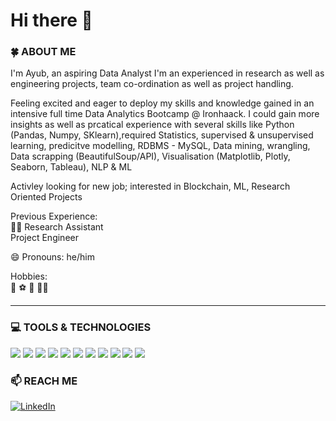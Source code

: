 # Hi there :wave:
### 🍀 ABOUT ME
I'm Ayub, an aspiring Data Analyst
I'm an experienced in research as well as engineering projects, team co-ordination as well as project handling.  

Feeling excited and eager to deploy my skills and knowledge gained in an intensive full time Data Analytics Bootcamp @ Ironhaack. I could gain more insights as well as prcatical experience with several skills like Python (Pandas, Numpy, SKlearn),required Statistics, supervised & unsupervised learning, predicitve modelling, RDBMS - MySQL, Data mining, wrangling, Data scrapping (BeautifulSoup/API), Visualisation (Matplotlib, Plotly, Seaborn, Tableau), NLP & ML 

Activley looking for new job; interested in Blockchain, ML, Research Oriented Projects  

Previous Experience:  
:man_scientist:	Research Assistant  
Project Engineer  

😄 Pronouns: he/him  

Hobbies:  
:badminton:  :soccer:  :bicyclist:  :running_man:	

---------------------------


### 💻  TOOLS & TECHNOLOGIES

<img src="https://img.shields.io/badge/-Python-3776AB?logo=python&logoColor=white&style=flat"/> <img src="https://img.shields.io/badge/-Jupyter-F37626?logo=jupyter&logoColor=white&style=flat"/> <img src="https://img.shields.io/badge/-MySQL-4479A1?logo=mysql&logoColor=white&style=flat"/> <img src="https://img.shields.io/badge/-SQL-E97627?logo=SQL&logoColor=white&style=flat"/> <img src="https://img.shields.io/badge/-Tableau-E97627?logo=tableau&logoColor=white&style=flat"/> <img src="https://img.shields.io/badge/-OriginPro-FF9A00?logo=OriginPro&logoColor=white&style=flat"/> <img src="https://img.shields.io/badge/- Microsoft Excel-E37400?logo=Microsoft Excel&logoColor=white&style=flat"/> <img src="https://img.shields.io/badge/-TensorFlow-D83B01?logo=TensorFlow&logoColor=white&style=flat"/> <img src="https://img.shields.io/badge/-Keras-FF7A59?logo=Keras&logoColor=white&style=flat"/> <img src="https://img.shields.io/badge/-MS Code-E97627?logo=MS Code&logoColor=white&style=flat"/> <img src="https://img.shields.io/badge/-APIs-E97627?logo=APIs&logoColor=white&style=flat"/>


### 📫  REACH ME

[![LinkedIn](https://img.shields.io/badge/ayub-pathan-blue?style=flat&logo=linkedin&labelColor=blue&link=https://www.linkedin.com/in/ayub-pathan)](https://www.linkedin.com/in/ayub-pathan)
